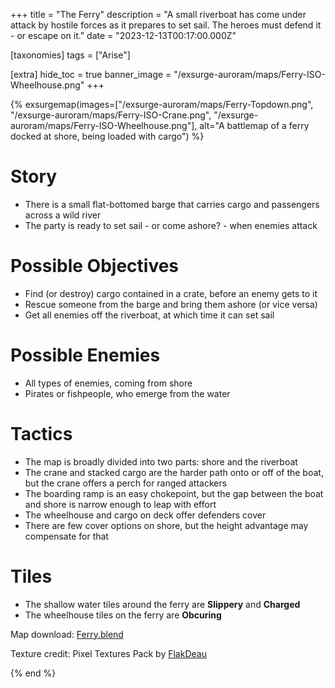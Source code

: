 +++
title = "The Ferry"
description = "A small riverboat has come under attack by hostile forces as it prepares to set sail. The heroes must defend it - or escape on it."
date = "2023-12-13T00:17:00.000Z"

[taxonomies]
tags = ["Arise"]

[extra]
hide_toc = true
banner_image = "/exsurge-auroram/maps/Ferry-ISO-Wheelhouse.png"
+++

{% exsurgemap(images=["/exsurge-auroram/maps/Ferry-Topdown.png", "/exsurge-auroram/maps/Ferry-ISO-Crane.png", "/exsurge-auroram/maps/Ferry-ISO-Wheelhouse.png"], alt="A battlemap of a ferry docked at shore, being loaded with cargo") %}

# Story

- There is a small flat-bottomed barge that carries cargo and passengers across a wild river
- The party is ready to set sail - or come ashore? - when enemies attack

# Possible Objectives

- Find (or destroy) cargo contained in a crate, before an enemy gets to it
- Rescue someone from the barge and bring them ashore (or vice versa)
- Get all enemies off the riverboat, at which time it can set sail

# Possible Enemies

- All types of enemies, coming from shore
- Pirates or fishpeople, who emerge from the water

# Tactics

- The map is broadly divided into two parts: shore and the riverboat
- The crane and stacked cargo are the harder path onto or off of the boat, but the crane offers a perch for ranged attackers
- The boarding ramp is an easy chokepoint, but the gap between the boat and shore is narrow enough to leap with effort
- The wheelhouse and cargo on deck offer defenders cover
- There are few cover options on shore, but the height advantage may compensate for that

# Tiles

- The shallow water tiles around the ferry are **Slippery** and **Charged**
- The wheelhouse tiles on the ferry are **Obcuring**

Map download: [Ferry.blend](/exsurge-auroram/maps/Ferry.blend)

Texture credit: Pixel Textures Pack by [FlakDeau](https://flakdeau19.itch.io/)

{% end %}
